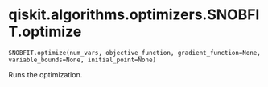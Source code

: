 # qiskit.algorithms.optimizers.SNOBFIT.optimize

`SNOBFIT.optimize(num_vars, objective_function, gradient_function=None, variable_bounds=None, initial_point=None)`

Runs the optimization.
